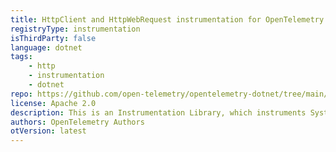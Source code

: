 ```yaml
---
title: HttpClient and HttpWebRequest instrumentation for OpenTelemetry
registryType: instrumentation
isThirdParty: false
language: dotnet
tags:
    - http
    - instrumentation
    - dotnet
repo: https://github.com/open-telemetry/opentelemetry-dotnet/tree/main/src/OpenTelemetry.Instrumentation.Http
license: Apache 2.0
description: This is an Instrumentation Library, which instruments System.Net.Http.HttpClient and System.Net.HttpWebRequest and collects metrics and traces about outgoing HTTP requests.
authors: OpenTelemetry Authors
otVersion: latest
---
```

